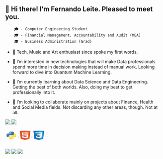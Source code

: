 <!--- 
- 👋 Hi, I’m Fernando Leite. Pleased to meet you! 
          - Computer Engineering Student
          - Financial Management, Accountability and Audit (MBA)
          - Business Administration (Grad)
- 🎢 Tech, Music and Art enthusiast since spoke my first words.
          
- 👀 I’m interested in new technologies that will make Data professionals spend more time in decision making instead of manual work. Looking forward to dive into Quantum Machine Learning.
- 📰 I’m currently learning about Data Science and Data Engineering. Getting the best of both worlds. Also, doing my best to get professionally into it.
- 🌱 I’m looking to collaborate mainly on projects about Finance, Health and Social Media fields. Not discarding any other areas, though. Not at all.
- 📫 You can reach me by:
          mail - fernandodgl@gmail.com
          linkedin - www.linkedin.com/in/fernando-leite-550639174/
<!---
fernandodgl/fernandodgl is a ✨ special ✨ repository because its `README.md` (this file) appears on your GitHub profile.
You can click the Preview link to take a look at your changes.
--->
## 👋 Hi there! I’m Fernando Leite. Pleased to meet you. 
        🎓 - Computer Engineering Student
        🎓 - Financial Management, Accountability and Audit (MBA)
        🎓 - Business Administration (Grad)
- 🎢 Tech, Music and Art enthusiast since spoke my first words.
          
- 👀 I’m interested in new technologies that will make Data professionals spend more time in decision making instead of manual work. Looking forward to dive into Quantum Machine Learning.
- 📰 I’m currently learning about Data Science and Data Engineering. Getting the best of both worlds. Also, doing my best to get professionally into it.
- 🌱 I’m looking to collaborate mainly on projects about Finance, Health and Social Media fields. Not discarding any other areas, though. Not at all.
 <div>
  <a href="https://github.com/rafaballerini">
  <img height="180em" src="https://github-readme-stats.vercel.app/api?username=fernandodgl&show_icons=true&theme=blueberry&include_all_commits=true&count_private=true"/>
  <img height="180em" src="https://github-readme-stats.vercel.app/api/top-langs/?username=fernandodgl&layout=compact&langs_count=16&theme=blueberry"/>
</div>
<div style="display: inline_block"><br>
  <img align="center" alt="Fernando-Python" height="30" width="40" src="https://raw.githubusercontent.com/devicons/devicon/master/icons/python/python-original.svg">
  <img align="center" alt="Fernando-HTML" height="30" width="40" src="https://raw.githubusercontent.com/devicons/devicon/master/icons/html5/html5-original.svg">
  <img align="center" alt="Fernando-CSS" height="30" width="40" src="https://raw.githubusercontent.com/devicons/devicon/master/icons/css3/css3-original.svg">
 
  
  
</div>
  
  ##
 
<div> 
  <a href="https://www.instagram.com/fernandodgl/" target="_blank"><img src="https://img.shields.io/badge/-Instagram-%23E4405F?style=for-the-badge&logo=instagram&logoColor=white" target="_blank"></a>
  <a href = "mailto:fernandodgl@gmail.com"><img src="https://img.shields.io/badge/-Gmail-%23333?style=for-the-badge&logo=gmail&logoColor=white" target="_blank"></a>
  <a href="https://www.linkedin.com/in/fernando-leite-550639174/" target="_blank"><img src="https://img.shields.io/badge/-LinkedIn-%230077B5?style=for-the-badge&logo=linkedin&logoColor=white" target="_blank"></a> 
 
  
 
</div>
